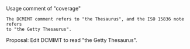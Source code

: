 Usage comment of "coverage"
    
    The DCMIMT comment refers to "the Thesaurus", and the ISO 15836 note refers 
    to "the Getty Thesaurus".

Proposal: Edit DCMIMT to read "the Getty Thesaurus".


